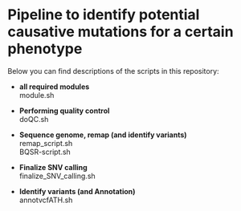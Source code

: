 # Pipeline to identify potential causative mutations for a certain phenotype

Below you can find descriptions of the scripts in this repository:

* **all required modules**              
module.sh

* **Performing quality control**      
doQC.sh

* **Sequence genome, remap (and identify variants)**       
remap_script.sh        
BQSR-script.sh

* **Finalize SNV calling**        
finalize_SNV_calling.sh      

* **Identify variants (and Annotation)**       
annotvcfATH.sh
